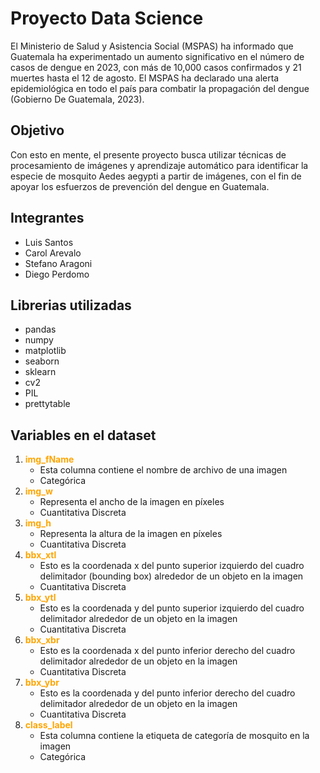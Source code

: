 # Proyecto Data Science

El Ministerio de Salud y Asistencia Social (MSPAS) ha informado que Guatemala ha experimentado un aumento significativo en el número de casos de dengue en 2023, con más de 10,000 casos confirmados y 21 muertes hasta el 12 de agosto. El MSPAS ha declarado una alerta epidemiológica en todo el país para combatir la propagación del dengue (Gobierno De Guatemala, 2023).  

## Objetivo

Con esto en mente, el presente proyecto busca utilizar técnicas de procesamiento de imágenes y aprendizaje automático para identificar la especie de mosquito Aedes aegypti a partir de imágenes, con el fin de apoyar los esfuerzos de prevención del dengue en Guatemala.

## Integrantes
- Luis Santos
- Carol Arevalo
- Stefano Aragoni
- Diego Perdomo

## Librerias utilizadas
- pandas
- numpy
- matplotlib
- seaborn
- sklearn
- cv2
- PIL
- prettytable

## Variables en el dataset
1. <font color='orange'> **img_fName** </font>
    - Esta columna contiene el nombre de archivo de una imagen
    - Categórica
2. <font color='orange'> **img_w** </font>
    - Representa el ancho de la imagen en píxeles
    - Cuantitativa Discreta
3. <font color='orange'> **img_h** </font>
    - Representa la altura de la imagen en píxeles
    - Cuantitativa Discreta
4. <font color='orange'> **bbx_xtl** </font>
    - Esto es la coordenada x del punto superior izquierdo del cuadro delimitador (bounding box) alrededor de un objeto en la imagen
    - Cuantitativa Discreta
5. <font color='orange'> **bbx_ytl** </font>
    - Esto es la coordenada y del punto superior izquierdo del cuadro delimitador alrededor de un objeto en la imagen
    - Cuantitativa Discreta
6. <font color='orange'> **bbx_xbr** </font>
    - Esto es la coordenada x del punto inferior derecho del cuadro delimitador alrededor de un objeto en la imagen
    - Cuantitativa Discreta
7. <font color='orange'> **bbx_ybr** </font>
    - Esto es la coordenada y del punto inferior derecho del cuadro delimitador alrededor de un objeto en la imagen
    - Cuantitativa Discreta
8. <font color='orange'> **class_label** </font>
    - Esta columna contiene la etiqueta de categoría de mosquito en la imagen
    - Categórica